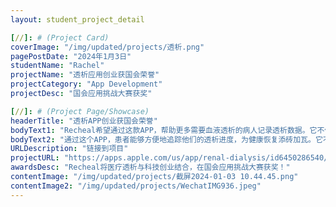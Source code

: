 ```yaml
---
layout: student_project_detail

[//]: # (Project Card)
coverImage: "/img/updated/projects/透析.png"
pagePostDate: "2024年1月3日"
studentName: "Rachel"
projectName: "透析应用创业获国会荣誉"
projectCategory: "App Development"
projectDesc: "国会应用挑战大赛获奖"

[//]: # (Project Page/Showcase)
headerTitle: "透析APP创业获国会荣誉"
bodyText1: "Recheal希望通过这款APP，帮助更多需要血液透析的病人记录透析数据。它不仅帮助了需要血液透析的病人，也为医疗科技的未来开辟了新的道路。这是一个科技创新与人文关怀相结合的典范，通过实际行动改善人们的生活。"
bodyText2: "通过这个APP，患者能够方便地追踪他们的透析进度，为健康恢复添砖加瓦。它不仅简化了数据记录流程，而且能够通过上传的数据，进行分析，使患者和家属能够更好地理解和参与治疗过程。"
URLDescription: "链接到项目"
projectURL: "https://apps.apple.com/us/app/renal-dialysis/id6450286540/"
awardsDesc: "Recheal将医疗透析与科技创业结合，在国会应用挑战大赛获奖！"
contentImage: "/img/updated/projects/截屏2024-01-03 10.44.45.png"
contentImage2: "/img/updated/projects/WechatIMG936.jpeg"
---
```

